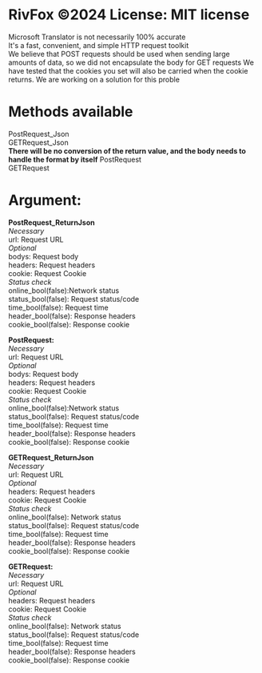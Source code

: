 ﻿# RivFox ©2024 License: MIT license
Microsoft Translator is not necessarily 100% accurate <br>
It's a fast, convenient, and simple HTTP request toolkit <br>
We believe that POST requests should be used when sending large amounts of data, so we did not encapsulate the body for GET requests
We have tested that the cookies you set will also be carried when the cookie returns. We are working on a solution for this proble

# Methods available
PostRequest_Json <br>
GETRequest_Json <br>
**There will be no conversion of the return value, and the body needs to handle the format by itself**
PostRequest <br>
GETRequest

# Argument:
**PostRequest_ReturnJson <br>**
*Necessary <br>*
url: Request URL <br>
*Optional <br>*
bodys: Request body <br>
headers: Request headers <br>
cookie: Request Cookie <br>
*Status check <br>*
online_bool(false):Network status <br>
status_bool(false): Request status/code <br>
time_bool(false): Request time <br>
header_bool(false): Response headers <br>
cookie_bool(false): Response cookie

**PostRequest: <br>**
*Necessary <br>*
url: Request URL <br>
*Optional <br>*
bodys: Request body <br>
headers: Request headers <br>
cookie: Request Cookie <br>
*Status check <br>*
online_bool(false):Network status <br>
status_bool(false): Request status/code <br>
time_bool(false): Request time <br>
header_bool(false): Response headers <br>
cookie_bool(false): Response cookie

**GETRequest_ReturnJson <br>**
*Necessary <br>*
url: Request URL <br>
*Optional <br>*
headers: Request headers <br>
cookie: Request Cookie <br>
*Status check <br>*
online_bool(false): Network status <br>
status_bool(false): Request status/code <br>
time_bool(false): Request time <br>
header_bool(false): Response headers <br>
cookie_bool(false): Response cookie

**GETRequest: <br>**
*Necessary <br>*
url: Request URL <br>
*Optional <br>*
headers: Request headers <br>
cookie: Request Cookie <br>
*Status check <br>*
online_bool(false): Network status <br>
status_bool(false): Request status/code <br>
time_bool(false): Request time <br>
header_bool(false): Response headers <br>
cookie_bool(false): Response cookie